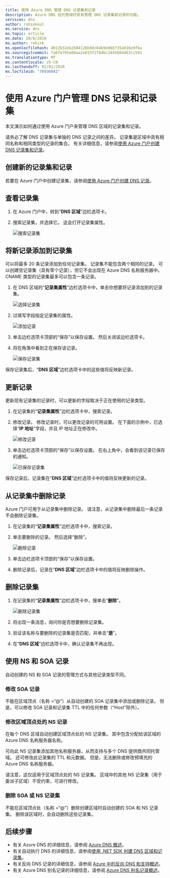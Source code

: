 ```yaml
---
title: 使用 Azure DNS 管理 DNS 记录集和记录
description: Azure DNS 在托管域时具有管理 DNS 记录集和记录的功能。
services: dns
author: rohinkoul
ms.service: dns
ms.topic: article
ms.date: 10/6/2018
ms.author: rohink
ms.openlocfilehash: 4012b32eb2684126b8dc64b9e86bf35a016e9fba
ms.sourcegitcommit: fa6fe765e08aa2e015f2f8dbc2445664d63cc591
ms.translationtype: MT
ms.contentlocale: zh-CN
ms.lasthandoff: 02/01/2020
ms.locfileid: "76936842"
---
```

# <a name="manage-dns-records-and-record-sets-by-using-the-azure-portal"></a>使用 Azure 门户管理 DNS 记录和记录集

本文演示如何通过使用 Azure 门户来管理 DNS 区域的记录集和记录。

请务必了解 DNS 记录集与单独的 DNS 记录之间的差异。 记录集是区域中具有相同名称和相同类型的记录的集合。 有关详细信息，请参阅[使用 Azure 门户创建 DNS 记录集和记录](dns-getstarted-create-recordset-portal.md)。

## <a name="create-a-new-record-set-and-record"></a>创建新的记录集和记录

若要在 Azure 门户中创建记录集，请参阅[使用 Azure 门户创建 DNS 记录](dns-getstarted-create-recordset-portal.md)。

## <a name="view-a-record-set"></a>查看记录集

1. 在 Azure 门户中，转到“**DNS 区域**”边栏选项卡。
2. 搜索记录集，并选择它。 这会打开记录集属性。

    ![搜索记录集](./media/dns-operations-recordsets-portal/searchset500.png)

## <a name="add-a-new-record-to-a-record-set"></a>将新记录添加到记录集

可以将最多 20 条记录添加到任何记录集。 记录集不能包含两个相同的记录。 可以创建空记录集（具有零个记录），但它不会出现在 Azure DNS 名称服务器中。 CNAME 类型的记录集最多可以包含一条记录。

1. 在 DNS 区域的“**记录集属性**”边栏选项卡中，单击你想要将记录添加到的记录集。

    ![选择记录集](./media/dns-operations-recordsets-portal/selectset500.png)

2. 过填写字段指定记录集的属性。

    ![添加记录](./media/dns-operations-recordsets-portal/addrecord500.png)

3. 单击边栏选项卡顶部的“保存”以保存设置。 然后关闭该边栏选项卡。
4. 将在角落中看到正在保存该记录。

    ![保存记录集](./media/dns-operations-recordsets-portal/saving150.png)

保存记录集后，“**DNS 区域**”边栏选项卡中的这些值将反映新记录。

## <a name="update-a-record"></a>更新记录

更新现有记录集的记录时，可以更新的字段取决于正在使用的记录类型。

1. 在记录集的“**记录集属性**”边栏选项卡中，搜索记录。
2. 修改记录。 修改记录时，可以更改记录的可用设置。 在下面的示例中，已选择“**IP 地址**”字段，并且 IP 地址正在修改中。

    ![修改记录](./media/dns-operations-recordsets-portal/modifyrecord500.png)

3. 单击边栏选项卡顶部的“保存”以保存设置。 在右上角中，会看到该记录已保存的通知。

    ![已保存记录集](./media/dns-operations-recordsets-portal/saved150.png)

保存记录后，记录集在“**DNS 区域**”边栏选项卡中的值将反映更新的记录。

## <a name="remove-a-record-from-a-record-set"></a>从记录集中删除记录

Azure 门户可用于从记录集中删除记录。 请注意，从记录集中删除最后一条记录不会删除记录集。

1. 在记录集的“**记录集属性**”边栏选项卡中，搜索记录。
2. 单击要删除的记录。 然后选择“删除”。

    ![删除记录](./media/dns-operations-recordsets-portal/removerecord500.png)

3. 单击边栏选项卡顶部的“保存”以保存设置。
4. 删除记录后，记录在“**DNS 区域**”边栏选项卡中的值将反映删除操作。

## <a name="delete"></a>删除记录集

1. 在记录集的“**记录集属性**”边栏选项卡中，搜单击“**删除**”。

    ![删除记录集](./media/dns-operations-recordsets-portal/deleterecordset500.PNG)

2. 将出现一条消息，询问你是否想要删除记录集。
3. 验证该名称与要删除的记录集是否匹配，并单击“**是**”。
4. 在“**DNS 区域**”边栏选项卡中，确认记录集不再出现。

## <a name="work-with-ns-and-soa-records"></a>使用 NS 和 SOA 记录

自动创建的 NS 和 SOA 记录的管理方式与其他记录类型不同。

### <a name="modify-soa-records"></a>修改 SOA 记录

不能在区域顶点（名称 =“\@”）从自动创建的 SOA 记录集中添加或删除记录。 但是，可以修改 SOA 记录和记录集 TTL 中的任何参数（“Host”除外）。

### <a name="modify-ns-records-at-the-zone-apex"></a>修改区域顶点处的 NS 记录

在每个 DNS 区域自动创建区域顶点处的 NS 记录集。 其中包含分配给该区域的 Azure DNS 名称服务器名称。

可向此 NS 记录集添加其他名称服务器，从而支持与多个 DNS 提供商共同托管域。 还可修改此记录集的 TTL 和元数据。 但是，无法删除或修改预填充的 Azure DNS 名称服务器。

请注意，这仅适用于区域顶点处的 NS 记录集。 区域中的其他 NS 记录集（用于委派子区域）不受约束，可进行修改。

### <a name="delete-soa-or-ns-record-sets"></a>删除 SOA 或 NS 记录集

不能在区域顶点处（名称 =“\@”）删除创建区域时自动创建的 SOA 和 NS 记录集。 删除该区域时，会自动删除这些记录集。

## <a name="next-steps"></a>后续步骤

* 有关 Azure DNS 的详细信息，请参阅 [Azure DNS 概述](dns-overview.md)。
* 有关自动执行 DNS 的详细信息，请参阅[使用 .NET SDK 创建 DNS 区域和记录集](dns-sdk.md)。
* 有关反向 DNS 记录的详细信息，请参阅 [Azure 中的反向 DNS 和支持概述](dns-reverse-dns-overview.md)。
* 有关 Azure DNS 别名记录的详细信息，请参阅 [Azure DNS 别名记录概述](dns-alias.md)。
